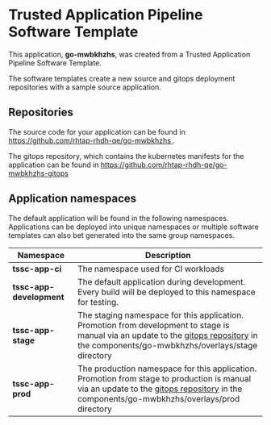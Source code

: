 # Trusted Application Pipeline Software Template

This application, **go-mwbkhzhs**, was created from a Trusted Application Pipeline Software Template.

The software templates create a new source and gitops deployment repositories with a sample source application. 

## Repositories

The source code for your application can be found in [https://github.com/rhtap-rhdh-qe/go-mwbkhzhs ](https://github.com/rhtap-rhdh-qe/go-mwbkhzhs ).
 
The gitops repository, which contains the kubernetes manifests for the application can be found in 
[https://github.com/rhtap-rhdh-qe/go-mwbkhzhs-gitops ](https://github.com/rhtap-rhdh-qe/go-mwbkhzhs-gitops ) 

## Application namespaces 

The default application will be found in the following namespaces. Applications can be deployed into unique namespaces or multiple software templates can also bet generated into the same group namespaces.  

|  Namespace   |  Description   |  
| -------- | -------- |
| **tssc-app-ci** | The namespace used for CI workloads |
| **tssc-app-development** | The default application during development. Every build will be deployed to this namespace for testing. |
| **tssc-app-stage** | The staging namespace for this application. Promotion from development to stage is manual via an update to the [gitops repository](https://github.com/rhtap-rhdh-qe/go-mwbkhzhs-gitops ) in the components/go-mwbkhzhs/overlays/stage directory |
| **tssc-app-prod** | The production namespace for this application. Promotion from stage to production is manual via an update to the [gitops repository](https://github.com/rhtap-rhdh-qe/go-mwbkhzhs-gitops ) in the components/go-mwbkhzhs/overlays/prod directory |